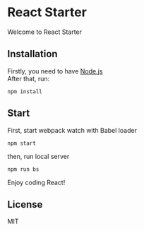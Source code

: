 # React Starter

Welcome to React Starter

## Installation
Firstly, you need to have [Node.js](https://nodejs.org/en/)    
After that, run:
```
npm install
```

## Start
First, start webpack watch with Babel loader
```
npm start
```
then, run local server
```
npm run bs
```
Enjoy coding React!

## License
MIT